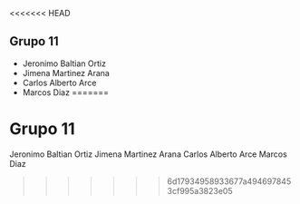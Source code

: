 <<<<<<< HEAD
## Grupo 11
- Jeronimo Baltian Ortiz 
- Jimena Martinez Arana 
- Carlos Alberto Arce 
- Marcos Diaz
=======
# Grupo 11
Jeronimo Baltian Ortiz
Jimena Martinez Arana
Carlos Alberto Arce
Marcos Diaz
>>>>>>> 6d17934958933677a4946978453cf995a3823e05
